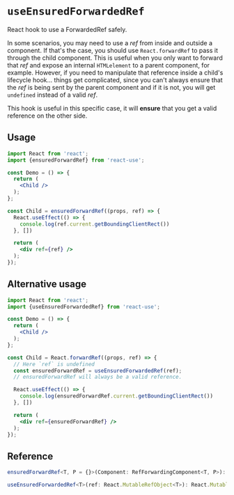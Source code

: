 # `useEnsuredForwardedRef`

React hook to use a ForwardedRef safely.

In some scenarios, you may need to use a _ref_ from inside and outside a component. If that's the case, you should use `React.forwardRef` to pass it through the child component. This is useful when you only want to forward that _ref_ and expose an internal `HTMLelement` to a parent component, for example. However, if you need to manipulate that reference inside a child's lifecycle hook... things get complicated, since you can't always ensure that the _ref_ is being sent by the parent component and if it is not, you will get `undefined` instead of a valid _ref_.

This hook is useful in this specific case, it will __ensure__ that you get a valid reference on the other side.

## Usage

```jsx
import React from 'react';
import {ensuredForwardRef} from 'react-use';

const Demo = () => {
  return (
    <Child />
  );
};

const Child = ensuredForwardRef((props, ref) => {
  React.useEffect(() => {
    console.log(ref.current.getBoundingClientRect())
  }, [])

  return (
    <div ref={ref} />
  );
});
```

## Alternative usage

```jsx
import React from 'react';
import {useEnsuredForwardedRef} from 'react-use';

const Demo = () => {
  return (
    <Child />
  );
};

const Child = React.forwardRef((props, ref) => {
  // Here `ref` is undefined
  const ensuredForwardRef = useEnsuredForwardedRef(ref);
  // ensuredForwardRef will always be a valid reference.

  React.useEffect(() => {
    console.log(ensuredForwardRef.current.getBoundingClientRect())
  }, [])

  return (
    <div ref={ensuredForwardRef} />
  );
});
```

## Reference

```ts
ensuredForwardRef<T, P = {}>(Component: RefForwardingComponent<T, P>): ForwardRefExoticComponent<PropsWithoutRef<P> & RefAttributes<T>>;

useEnsuredForwardedRef<T>(ref: React.MutableRefObject<T>): React.MutableRefObject<T>;
```
